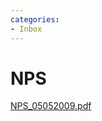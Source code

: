 ```yaml
---
categories:
- Inbox
---
```

# NPS

[NPS\_05052009.pdf](../files/7d9de1ae-32a6-481b-b80a-f441051c5aa8.pdf)